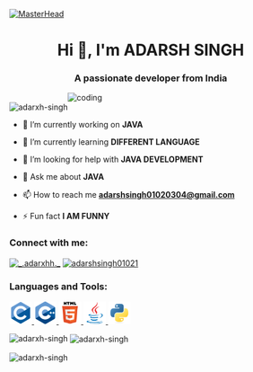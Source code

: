 [![MasterHead](https://camo.githubusercontent.com/9599c3b064e38680f68e77052e104b45d51a5435645794c447b1c53c8816747b/68747470733a2f2f7777772e736576656e73746172776562736f6c7574696f6e732e636f6d2f77702d636f6e74656e742f7468656d65732f736576656e737461722f696d672f62616e6e65722d62672e676966)](https://Adarsh-singh.io)
<h1 align="center">Hi 👋, I'm ADARSH SINGH</h1>
<h3 align="center">A passionate developer from India</h3>
<img align="right" alt="coding" width="400" src="https://cdn.dribbble.com/users/1162077/screenshots/3848914/programmer.gif">


<p align="left"> <img src="https://komarev.com/ghpvc/?username=adarxh-singh&label=Profile%20views&color=0e75b6&style=flat" alt="adarxh-singh" /> </p>

- 🔭 I’m currently working on **JAVA**

- 🌱 I’m currently learning **DIFFERENT LANGUAGE**

- 🤝 I’m looking for help with **JAVA DEVELOPMENT**

- 💬 Ask me about **JAVA**

- 📫 How to reach me **adarshsingh01020304@gmail.com**

- ⚡ Fun fact **I AM FUNNY**

<h3 align="left">Connect with me:</h3>
<p align="left">
<a href="https://instagram.com/_.adarxhh._" target="blank"><img align="center" src="https://raw.githubusercontent.com/rahuldkjain/github-profile-readme-generator/master/src/images/icons/Social/instagram.svg" alt="_.adarxhh._" height="30" width="40" /></a>
<a href="https://www.hackerearth.com/adarshsingh01021" target="blank"><img align="center" src="https://raw.githubusercontent.com/rahuldkjain/github-profile-readme-generator/master/src/images/icons/Social/hackerearth.svg" alt="adarshsingh01021" height="30" width="40" /></a>
</p>

<h3 align="left">Languages and Tools:</h3>
<p align="left"> <a href="https://www.cprogramming.com/" target="_blank" rel="noreferrer"> <img src="https://raw.githubusercontent.com/devicons/devicon/master/icons/c/c-original.svg" alt="c" width="40" height="40"/> </a> <a href="https://www.w3schools.com/cpp/" target="_blank" rel="noreferrer"> <img src="https://raw.githubusercontent.com/devicons/devicon/master/icons/cplusplus/cplusplus-original.svg" alt="cplusplus" width="40" height="40"/> </a> <a href="https://www.w3.org/html/" target="_blank" rel="noreferrer"> <img src="https://raw.githubusercontent.com/devicons/devicon/master/icons/html5/html5-original-wordmark.svg" alt="html5" width="40" height="40"/> </a> <a href="https://www.java.com" target="_blank" rel="noreferrer"> <img src="https://raw.githubusercontent.com/devicons/devicon/master/icons/java/java-original.svg" alt="java" width="40" height="40"/> </a> <a href="https://www.python.org" target="_blank" rel="noreferrer"> <img src="https://raw.githubusercontent.com/devicons/devicon/master/icons/python/python-original.svg" alt="python" width="40" height="40"/> </a> </p>

<p><img align="left" src="https://github-readme-stats.vercel.app/api/top-langs?username=adarxh-singh&show_icons=true&locale=en&layout=compact" alt="adarxh-singh" /></p>

<p>&nbsp;<img align="center" src="https://github-readme-stats.vercel.app/api?username=adarxh-singh&show_icons=true&locale=en" alt="adarxh-singh" /></p>

<p><img align="center" src="https://github-readme-streak-stats.herokuapp.com/?user=adarxh-singh&" alt="adarxh-singh" /></p>
